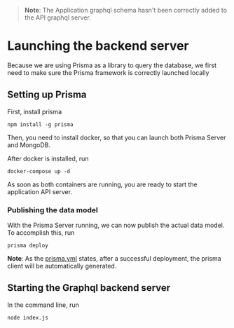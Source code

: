  
> **Note**:  The Application graphql schema hasn't been correctly added to the API graphql server.

# Launching the backend server

Because we are using Prisma as a library to query the database, we first need to make sure the Prisma framework is correctly launched locally

## Setting up Prisma

First, install prisma 

``` shell
npm install -g prisma
```

Then, you need to install docker, so that you can launch both Prisma Server and MongoDB.

After docker is installed, run

``` shell
docker-compose up -d
```

As soon as both containers are running, you are ready to start the application API server.

### Publishing the data model

With the Prisma Server running, we can now publish the actual data model. To accomplish this, run

``` shell
prisma deploy
```

**Note**: As the [prisma.yml](./dal/prisma.yml) states, after a successful deployment, the prisma client will be automatically generated.

## Starting the Graphql backend server

In the command line, run

``` shell
node index.js
```
